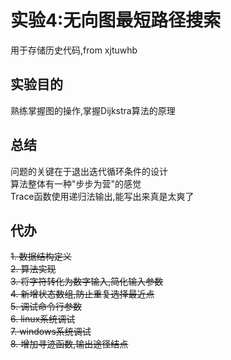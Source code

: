 # 实验4:无向图最短路径搜索

用于存储历史代码,from xjtuwhb

## 实验目的

熟练掌握图的操作,掌握Dijkstra算法的原理

## 总结

 问题的关键在于退出迭代循环条件的设计 <br>
 算法整体有一种"步步为营"的感觉 <br>
 Trace函数使用递归法输出,能写出来真是太爽了

## 代办

~~1. 数据结构定义~~ <br>
~~2. 算法实现~~ <br>
~~3. 将字符转化为数字输入,简化输入参数~~ <br>
~~4. 新增状态数组,防止重复选择最近点~~ <br>
~~5. 调试命令行参数~~ <br>
~~6. linux系统调试~~ <br>
~~7. windows系统调试~~ <br>
~~8. 增加寻迹函数,输出途径结点 <br>~~
